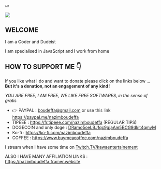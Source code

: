 💤

<a href="https://nazimboudeffa.livejournal.com/tag/github">
  <img align="center" src="https://github-readme-stats.vercel.app/api/top-langs/?username=nazimboudeffa&title_color=ffffff&text_color=c9cacc&icon_color=2bbc8a&bg_color=1d1f21" />
</a>

## WELCOME

I am a Coder and Dudeist

I am specialised in JavaScript and I work from home

## HOW TO SUPPORT ME 👇

If you like what I do and want to donate please click on the links below ... **But it's a donation, not an engagement of any kind !** 

*YOU ARE FREE, I AM FREE, WE LIKE FREE SOFTWARES, in the sense of gratis*

* 👉 PAYPAL : boudeffa@gmail.com or use this link https://paypal.me/nazimboudeffa
* TIPEEE : https://fr.tipeee.com/nazimboudeffa (REGULAR TIPS)
* DOGECOIN and only doge : [DRamo5oeLBJfqc9gjaAm5BCG8dkit4qmyM](https://dogechain.info/address/DRamo5oeLBJfqc9gjaAm5BCG8dkit4qmyM)
* Ko-fi : https://ko-fi.com/nazimboudeffa
* COFFEE : https://www.buymeacoffee.com/nazimboudeffa

I stream when I have some time on [Twitch.TV/kawaentertainement](https://www.twitch.tv/kawaentertainment)

ALSO I HAVE MANY AFFILIATION LINKS : https://nazimboudeffa.framer.website
